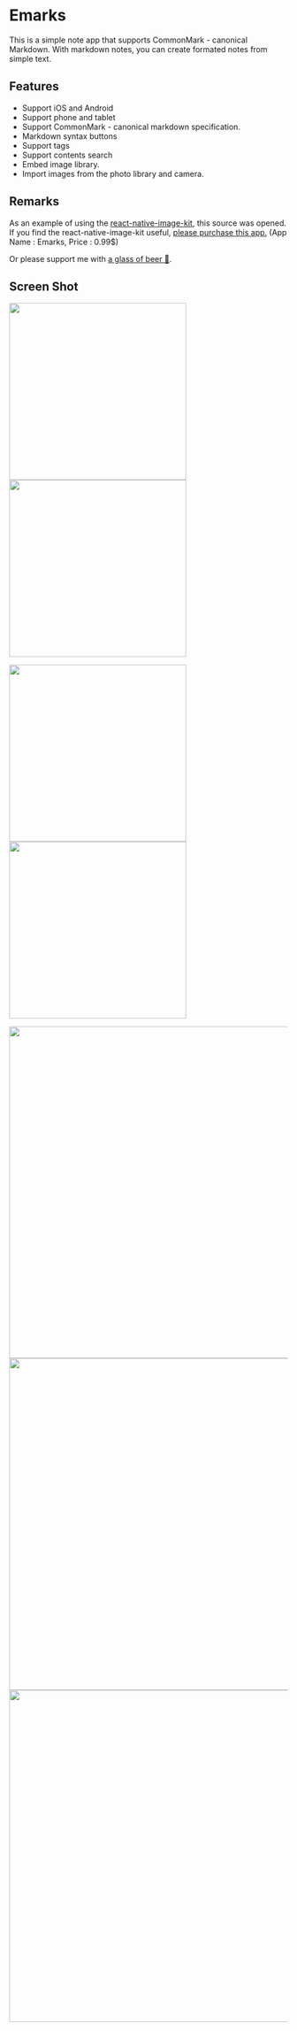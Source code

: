 # Emarks

This is a simple note app that supports CommonMark - canonical Markdown.
With markdown notes, you can create formated notes from simple text.

## Features

- Support iOS and Android
- Support phone and tablet
- Support CommonMark - canonical markdown specification.
- Markdown syntax buttons
- Support tags
- Support contents search
- Embed image library.
- Import images from the photo library and camera.

## Remarks

As an example of using the [react-native-image-kit](https://github.com/rheesh/react-native-image-kit),
this source was opened. 
If you find the react-native-image-kit useful, [please purchase this app.](https://play.google.com/store/apps/details?id=com.snac.mdnote)
(App Name : Emarks, Price : 0.99$)

Or please support me with [a glass of beer :beer:](https://www.paypal.me/SeunghoYi).  

## Screen Shot

<img src="./assets/androidPhoneA.png" width="320"> <img src="./assets/androidPhoneB.png" width="320"> 

<img src="./assets/androidPhoneC.png" width="320"> <img src="./assets/androidPhoneD.png" width="320"> 

<img src="./assets/androidTabletA.png" width="600"> 

<img src="./assets/androidTabletB.png" width="600"> 

<img src="./assets/androidTabletC.png" width="600"> 

